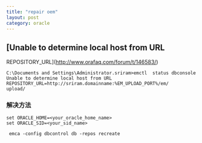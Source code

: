 ```yaml
---
title: "repair oem"
layout: post
category: oracle
---
```


## [Unable to determine local host from URL
REPOSITORY_URL](http://www.orafaq.com/forum/t/146583/)

```
C:\Documents and Settings\Administrator.sriram>emctl  status dbconsole
Unable to determine local host from URL
REPOSITORY_URL=http://sriram.domainname:%EM_UPLOAD_PORT%/em/
upload/
```

### 解决方法

```
set ORACLE_HOME=<your_oracle_home_name>
set ORACLE_SID=<your_sid_name>
 
 emca -config dbcontrol db -repos recreate
```

